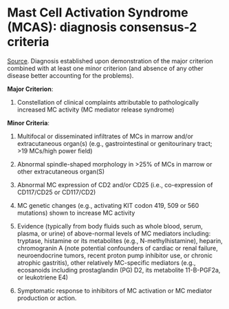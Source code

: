 [//]: # (
source: gpt-3 + jph editing
tags: tests standards
)

# Mast Cell Activation Syndrome (MCAS): diagnosis consensus-2 criteria

[Source](https://www.degruyter.com/document/doi/10.1515/dx-2020-0005/html). Diagnosis established upon demonstration of the major criterion combined with at least one minor criterion (and absence of any other disease better accounting for the problems).

**Major Criterion**:

1. Constellation of clinical complaints attributable to pathologically increased MC activity (MC mediator release syndrome)

**Minor Criteria**:

1. Multifocal or disseminated infiltrates of MCs in marrow and/or extracutaneous organ(s) (e.g., gastrointestinal or genitourinary tract; >19 MCs/high power field)

2. Abnormal spindle-shaped morphology in >25% of MCs in marrow or other extracutaneous organ(S)

3. Abnormal MC expression of CD2 and/or CD25 (i.e., co-expression of CD117/CD25 or CD117/CD2)

4. MC genetic changes (e.g., activating KIT codon 419, 509 or 560 mutations) shown to increase MC activity

5. Evidence (typically from body fluids such as whole blood, serum, plasma, or urine) of above-normal levels of MC mediators including: tryptase, histamine or its metabolites (e.g., N-methylhistamine), heparin, chromogranin A (note potential confounders of cardiac or renal failure, neuroendocrine tumors, recent proton pump inhibitor use, or chronic atrophic gastritis), other relatively MC-specific mediators (e.g., ecosanoids including prostaglandin (PG) D2, its metabolite 11-B-PGF2a, or leukotriene E4)

6. Symptomatic response to inhibitors of MC activation or MC mediator production or action.
